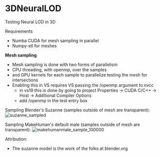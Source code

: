 # 3DNeuralLOD
Testing Neural LOD in 3D

Requirements
- Numba CUDA for mesh sampling in parallel
- Numpy-stl for meshes

**Mesh sampling**
- Mesh sampling is done with two forms of parallelism
- CPU threading, with openmp, over the samples
- and GPU kernels for each sample to parallelize testing the mesh for intersections
- Enabling this in VS requires VS passing the /openmp argument to nvcc
  - in vs19 this is done by going to project Properties -> CUDA C/C++ -> Host -> Additional Compiler Options
  - add /openmp in the test entry box

Sampling Blender's Suzanne (samples outside of mesh are transparent):
![suzanne_sampled](https://user-images.githubusercontent.com/56926839/149004660-7ae0fe37-4093-47f8-8910-81b8e30183e8.png)

Sampling MakeHuman's default male (samples outside of mesh are transparent):
![makehumanmale_sample_100000](https://user-images.githubusercontent.com/56926839/149004827-0be5bedf-4e5e-4fdc-a978-a866419644e0.png)

Attribution:
- The suzanne model is the work of the folks at blender.org
